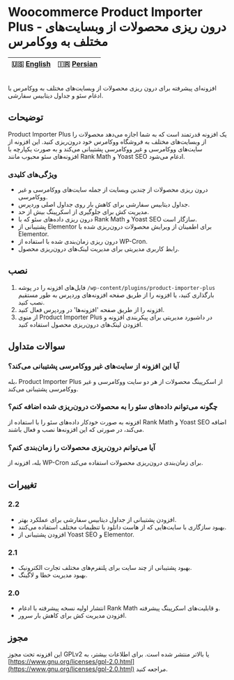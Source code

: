 # Woocommerce Product Importer Plus - درون ریزی محصولات از وبسایت‌های مختلف به ووکامرس

| 🇺🇸 [English](README.md) | 🇮🇷 [Persian](README-FA.md) |
|--------------------------|----------------------------|
<br>
افزونه‌ای پیشرفته برای درون ریزی محصولات از وبسایت‌های مختلف به ووکامرس با ادغام سئو و جداول دیتابیس سفارشی.

## توضیحات

Product Importer Plus یک افزونه قدرتمند است که به شما اجازه می‌دهد محصولات را از وبسایت‌های مختلف به فروشگاه ووکامرس خود درون‌ریزی کنید. این افزونه از سایت‌های ووکامرسی و غیر ووکامرسی پشتیبانی می‌کند و به صورت یکپارچه با افزونه‌های سئو محبوب مانند Rank Math و Yoast SEO ادغام می‌شود.

### ویژگی‌های کلیدی

- درون ریزی محصولات از چندین وبسایت از جمله سایت‌های ووکامرسی و غیر ووکامرسی.
- جداول دیتابیس سفارشی برای کاهش بار روی جداول اصلی وردپرس.
- مدیریت کش برای جلوگیری از اسکرپینگ بیش از حد.
- درون ریزی داده‌های سئو که با Rank Math و Yoast SEO سازگار است.
- پشتیبانی از Elementor برای اطمینان از ویرایش محصولات درون‌ریزی شده با Elementor.
- درون ریزی زمان‌بندی شده با استفاده از WP-Cron.
- رابط کاربری مدیریتی برای مدیریت لینک‌های درون‌ریزی محصول.

## نصب

1. فایل‌های افزونه را در پوشه `/wp-content/plugins/product-importer-plus` بارگذاری کنید، یا افزونه را از طریق صفحه افزونه‌های وردپرس به طور مستقیم نصب کنید.
2. افزونه را از طریق صفحه 'افزونه‌ها' در وردپرس فعال کنید.
3. از منوی Product Importer Plus در داشبورد مدیریتی برای پیکربندی افزونه و افزودن لینک‌های درون‌ریزی محصول استفاده کنید.

## سوالات متداول

### آیا این افزونه از سایت‌های غیر ووکامرسی پشتیبانی می‌کند؟

بله، Product Importer Plus از اسکرپینگ محصولات از هر دو سایت ووکامرسی و غیر ووکامرسی پشتیبانی می‌کند.

### چگونه می‌توانم داده‌های سئو را به محصولات درون‌ریزی شده اضافه کنم؟

افزونه به صورت خودکار داده‌های سئو را با استفاده از Rank Math و Yoast SEO اضافه می‌کند، در صورتی که این افزونه‌ها نصب و فعال باشند.

### آیا می‌توانم درون‌ریزی محصولات را زمان‌بندی کنم؟

بله، افزونه از WP-Cron برای زمان‌بندی درون‌ریزی محصولات استفاده می‌کند.

## تغییرات

### 2.2
- افزودن پشتیبانی از جداول دیتابیس سفارشی برای عملکرد بهتر.
- بهبود سازگاری با سایت‌هایی که از هاست دانلود با تنظیمات مختلف استفاده می‌کنند.
- افزودن پشتیبانی از Yoast SEO و Elementor.

### 2.1
- بهبود پشتیبانی از چند سایت برای پلتفرم‌های مختلف تجارت الکترونیک.
- بهبود مدیریت خطا و لاگینگ.

### 2.0
- انتشار اولیه نسخه پیشرفته با ادغام Rank Math و قابلیت‌های اسکرپینگ پیشرفته.
- افزودن مدیریت کش برای کاهش بار سرور.

## مجوز

این افزونه تحت مجوز GPLv2 یا بالاتر منتشر شده است. برای اطلاعات بیشتر، به [https://www.gnu.org/licenses/gpl-2.0.html](https://www.gnu.org/licenses/gpl-2.0.html) مراجعه کنید.
